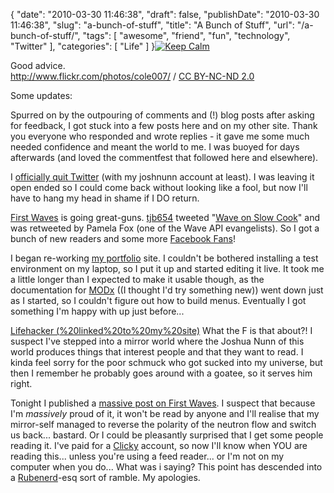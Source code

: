 {
    "date": "2010-03-30 11:46:38",
    "draft": false,
    "publishDate": "2010-03-30 11:46:38",
    "slug": "a-bunch-of-stuff",
    "title": "A Bunch of Stuff",
    "url": "\/a-bunch-of-stuff\/",
    "tags": [
        "awesome",
        "friend",
        "fun",
        "technology",
        "Twitter"
    ],
    "categories": [
        "Life"
    ]
}[![Keep
Calm](//farm4.static.flickr.com/3575/3495363654_cf67d4a9ff.jpg)](http://www.flickr.com/photos/cole007/3495363654/)

Good advice.\
<http://www.flickr.com/photos/cole007/> / [CC BY-NC-ND
2.0](http://creativecommons.org/licenses/by-nc-nd/2.0/)

Some updates:

Spurred on by the outpouring of comments and (!) blog posts after asking
for feedback, I got stuck into a few posts here and on my other site.
Thank you everyone who responded and wrote replies - it gave me some
much needed confidence and meant the world to me. I was buoyed for days
afterwards (and loved the commentfest that followed here and elsewhere).

I [officially quit
Twitter](http://twitter.com/joshnunn/status/10655459092) (with my
joshnunn account at least). I was leaving it open ended so I could come
back without looking like a fool, but now I'll have to hang my head in
shame if I DO return.

[First Waves](//the.geekorium.com.au/read/google-wave/) is going
great-guns. [tjb654](http://twitter.com/tjb654/status/11109224348)
tweeted "[Wave on Slow Cook](//the.geekorium.com.au/wave-on-slow-cook/)"
and was retweeted by Pamela Fox (one of the Wave API evangelists). So I
got a bunch of new readers and some more [Facebook
Fans](http://www.facebook.com/pages/First-Waves/336041699450)!

I began re-working [my portfolio](http://www.joshnunn.com.au) site. I
couldn't be bothered installing a test environment on my laptop, so I
put it up and started editing it live. It took me a little longer than I
expected to make it usable though, as the documentation for
[MODx](http://modxcms.com/) ((I thought I'd try something new)) went
down just as I started, so I couldn't figure out how to build menus.
Eventually I got something I'm happy with up just before...

[Lifehacker
(![]()![]()%20linked%20to%20my%20site)](http://lifehacker.com/5503957/the-file-cabinet-standing-desk)
What the F is that about?! I suspect I've stepped into a mirror world
where the Joshua Nunn of this world produces things that interest people
and that they want to read. I kinda feel sorry for the poor schmuck who
got sucked into my universe, but then I remember he probably goes around
with a goatee, so it serves him right.

Tonight I published a [massive post on First
Waves](//the.geekorium.com.au/why-email-needs-replacing-or-why-wave-matters/).
I suspect that because I'm *massively* proud of it, it won't be read by
anyone and I'll realise that my mirror-self managed to reverse the
polarity of the neutron flow and switch us back... bastard. Or I could
be pleasantly surprised that I get some people reading it. I've paid for
a [Clicky](http://getclicky.com/183555) account, so now I'll know when
YOU are reading this... unless you're using a feed reader... or I'm not
on my computer when you do... What was i saying? This point has
descended into a [Rubenerd](//rubenerd.com/)-esq sort of ramble. My
apologies.